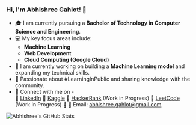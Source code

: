 ### Hi, I'm Abhishree Gahlot! 👋

- 🎓 I am currently pursuing a **Bachelor of Technology in Computer Science and Engineering**.
- 💻 My key focus areas include:
  - **Machine Learning**
  - **Web Development**
  - **Cloud Computing (Google Cloud)**
- 🔧 I am currently working on building a **Machine Learning model** and expanding my technical skills.
- 🌱 Passionate about #LearningInPublic and sharing knowledge with the community.
- 💼 Connect with me on -<br>
🔹 [LinkedIn](https://www.linkedin.com/in/abhishree-gahlot)
🔹 [Kaggle](https://www.kaggle.com/abhishreegahlot)
🔹 [HackerRank](https://www.hackerrank.com/abhishreegahlot) (Work in Progress)
🔹 [LeetCode](https://leetcode.com/abhishreegahlot/) (Work in Progress)
🔹 📧 Email: abhishree.gahlot@gmail.com
<!-- GitHub stats from https://github.com/anuraghazra/github-readme-stats -->
![Abhishree's GitHub Stats](https://github-readme-stats.vercel.app/api?username=AbhishreeGahlot&count_private=true&show_icons=true&theme=dark)
